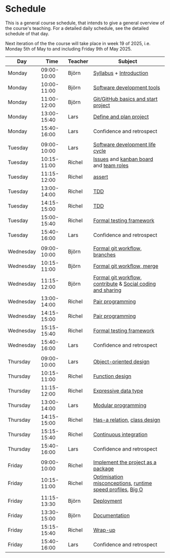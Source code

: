 # Schedule

This is a general course schedule, that intends to give a general overview
of the course's teaching.
For a detailed daily schedule, see the detailed schedule of that day.

Next iteration of the the course will take place in week 19 of 2025,
i.e. Monday 5th of May to and including Friday 9th of May 2025.

<!-- markdownlint-disable MD013 --><!-- Tables cannot be split up over lines, hence will break 80 characters per line -->
<!-- markdownlint-disable MD055 --><!-- We use three pipes to indicate an empty row -->

Day      |Time       |Teacher|Subject
---------|-----------|-------|-----------------------------------------------------------
Monday   |09:00-10:00|Björn  |[Syllabus](./intro.md) + [Introduction](./introductions/intro.md)
Monday   |10:00-11:00|Björn  |[Software development tools](introductions/sdlc_tools.md)
Monday   |11:00-12:00|Björn  |[Git/GitHub basics and start project](./project_start/startup.md)
Monday   |13:00-15:40|Lars   |[Define and plan project](./project_start/analysis_design.md)
Monday   |15:40-16:00|Lars   |Confidence and retrospect
|||||
Tuesday  |09:00-10:00|Lars   |[Software development life cycle](./introductions/sdlc.md)
Tuesday  |10:15-11:00|Richel |[Issues](project/issues.md) and [kanban board](project/kanban_board.md) and [team roles](project/team_roles.md)
Tuesday  |11:15-12:00|Richel |[assert](assert/README.md)
Tuesday  |13:00-14:00|Richel |[TDD](tdd/README.md)
Tuesday  |14:15-15:00|Richel |[TDD](tdd/README.md)
Tuesday  |15:00-15:40|Richel |[Formal testing framework](testing/testing_framework.md)
Tuesday  |15:40-16:00|Lars   |Confidence and retrospect
|||||
Wednesday|09:00-10:00|Björn  |[Formal git workflow, branches](./git/branches.md)
Wednesday|10:15-11:00|Björn  |[Formal git workflow, merge](./git/merge.md)
Wednesday|11:15-12:00|Björn  |[Formal git workflow, contribute](./git/contribute.md) & [Social coding and sharing](./social_coding/social_coding.md)
Wednesday|13:00-14:00|Richel |[Pair programming](pair_programming/README.md)
Wednesday|14:15-15:00|Richel |[Pair programming](pair_programming/README.md)
Wednesday|15:15-15:40|Richel |[Formal testing framework](testing/testing_framework.md)
Wednesday|15:40-16:00|Lars   |Confidence and retrospect
|||||
Thursday |09:00-10:00|Lars   |[Object-oriented design](design_develop/OO_development.md)
Thursday |10:15-11:00|Richel |[Function design](function_design/README.md)
Thursday |11:15-12:00|Richel |[Expressive data type](expressive_data_type/README.md)
Thursday |13:00-14:00|Lars   |[Modular programming](./modularity/modular.md)
Thursday |14:15-15:00|Richel |[Has-a relation](has_a_relation/README.md), [class design](data_structures/class_design.md)
Thursday |15:15-15:40|Richel |[Continuous integration](continuous_integration/README.md)
Thursday |15:40-16:00|Lars   |Confidence and retrospect
|||||
Friday   |09:00-10:00|Richel |[Implement the project as a package](package/README.md)
Friday   |10:15-11:00|Richel |[Optimisation misconceptions](optimisation/misconceptions.md), [runtime speed profiles](optimisation/runtime_speed_profiles.md), [Big O](optimisation/big_o.md)
Friday   |11:15-13:30|Björn  |[Deployment](deployment/deploy.md)
Friday   |13:30-15:00|Björn  |[Documentation](deployment/documentation.md)
Friday   |15:15-15:40|Richel |[Wrap-up](misc/wrap_up.md)
Friday   |15:40-16:00|Lars   |Confidence and retrospect

<!-- markdownlint-enable MD013 -->
<!-- markdownlint-enable MD055 -->
